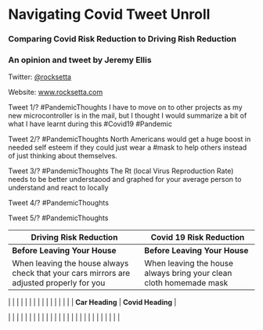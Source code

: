# Navigating Covid Tweet Unroll

### Comparing Covid Risk Reduction to Driving Rish Reduction
### An opinion and tweet by Jeremy Ellis 

Twitter: <a href="https://twitter.com/rocksetta">@rocksetta</a>

Website: <a href="https://www.rocksetta.com/">www.rocksetta.com</a>




Tweet 1/?
#PandemicThoughts
I have to move on to other projects as my new microcontroller is in the mail, but I thought I would summarize a bit of what I have learnt during this #Covid19 #Pandemic

Tweet 2/?
#PandemicThoughts
North Americans would get a huge boost in needed self esteem if they could just wear a #mask to help others instead of just thinking about themselves.

Tweet 3/?
#PandemicThoughts
The Rt (local Virus Reproduction Rate) needs to be better understaood and graphed for your average person to understand and react to locally

Tweet 4/?
#PandemicThoughts

Tweet 5/?
#PandemicThoughts












| Driving Risk Reduction | Covid 19 Risk Reduction |
| ------ | ------ |
| **Before Leaving Your House**   |    **Before Leaving Your House**  |
| When leaving the house always check that your cars mirrors are adjusted properly for you | When leaving the house always bring your clean cloth homemade mask |


|       |       |
|       |       |
|       |       |
|       |       |
|       |       |
| **Car Heading**   |    **Covid Heading**  |


|       |       |
|       |       |
|       |       |
|       |       |
|       |       |
|       |       |
|       |       |
|       |       |
|       |       |




